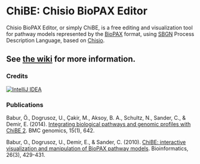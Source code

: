 # ChiBE: Chisio BioPAX Editor #

Chisio BioPAX Editor, or simply ChiBE, is a free editing and visualization tool 
for pathway models represented by the [BioPAX](http://www.biopax.org) format, 
using [SBGN](http://sbgn.org) Process Description Language, based on 
[Chisio](http://www.cs.bilkent.edu.tr/~ivis/chisio.html).

## See [the wiki](https://github.com/PathwayCommons/chibe/wiki) for more information.

### Credits ###
[![IntelliJ IDEA](http://editorconfig.org/logos/intellijIDEA.png)](http://www.jetbrains.com/idea "IntelliJ IDEA")

### Publications ###

Babur, Ö., Dogrusoz, U., Çakir, M., Aksoy, B. A., Schultz, N., Sander, C., & Demir, E. (2014). [Integrating biological pathways and genomic profiles with ChiBE 2](http://www.biomedcentral.com/1471-2164/15/642). BMC genomics, 15(1), 642.

Babur, O., Dogrusoz, U., Demir, E., & Sander, C. (2010). [ChiBE: interactive visualization and manipulation of BioPAX pathway models](http://bioinformatics.oxfordjournals.org/content/26/3/429.long). Bioinformatics, 26(3), 429-431.
